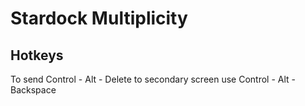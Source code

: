 # Stardock Multiplicity

## Hotkeys

To send Control - Alt - Delete to secondary screen use Control - Alt - Backspace